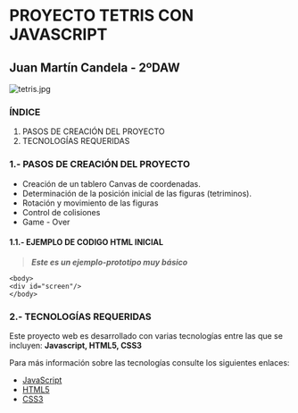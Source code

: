 # PROYECTO TETRIS CON JAVASCRIPT
## Juan Martín Candela - 2ºDAW

![tetris.jpg](img/tetris.jpg"Tetris")

### ÍNDICE
1. PASOS DE CREACIÓN DEL PROYECTO
2. TECNOLOGÍAS REQUERIDAS

### 1.- PASOS DE CREACIÓN DEL PROYECTO

* Creación de un tablero Canvas de coordenadas.
* Determinación de la posición inicial de las figuras \(tetriminos\).
* Rotación y movimiento de las figuras
* Control  de colisiones
* Game - Over 

#### 1.1.- EJEMPLO DE CODIGO HTML INICIAL

> ***Este es un ejemplo-prototipo muy básico*** 
~~~
<body>
<div id="screen"/>
</body>
~~~

### 2.- TECNOLOGÍAS REQUERIDAS

Este proyecto web es desarrollado con varias tecnologías entre las
que se incluyen: **Javascript, HTML5, CSS3**

Para más información sobre las tecnologías consulte los siguientes enlaces:

* [JavaScript][javascript-info]
* [HTML5][html5-info]
* [CSS3](https://www.w3schools.com/cssref/index.php)

[javascript-info]:https://javascript.info/
[html5-info]:https://dev.w3.org/html5/spec-LC/